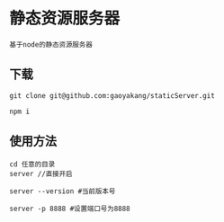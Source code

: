 # 静态资源服务器

`基于node的静态资源服务器`


## 下载

```
git clone git@github.com:gaoyakang/staticServer.git

npm i

```



## 使用方法

```
cd 任意的目录
server //直接开启

server --version #当前版本号

server -p 8888 #设置端口号为8888

``` 